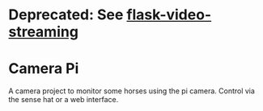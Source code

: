 # Deprecated: See [flask-video-streaming](https://github.com/Brucknem/flask-video-streaming)

# Camera Pi

A camera project to monitor some horses using the pi camera.
Control via the sense hat or a web interface.

